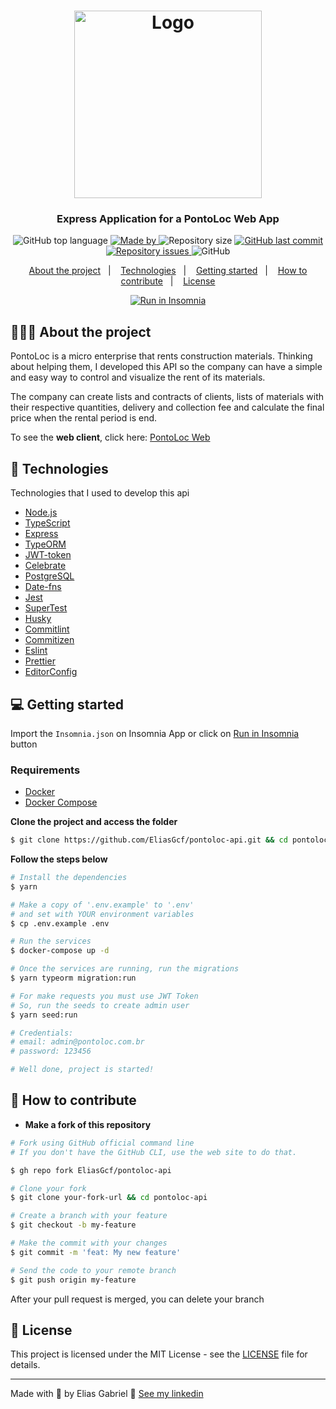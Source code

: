 <h1 align="center">
  <img
    alt="Logo"
    src="https://res.cloudinary.com/eliasgcf/image/upload/v1588529377/pontoloc/logo_hmpbwn.png" width="300px"
  />
</h1>

<h3 align="center">
  Express Application for a PontoLoc Web App
</h3>

<p align="center">
  <img alt="GitHub top language" src="https://img.shields.io/github/languages/top/EliasGcf/pontoloc-api?color=%23fbc131">

  <a href="https://www.linkedin.com/in/eliasgcf/" target="_blank" rel="noopener noreferrer">
    <img alt="Made by" src="https://img.shields.io/badge/made%20by-elias%20gabriel-%23fbc131">
  </a>

  <img alt="Repository size" src="https://img.shields.io/github/repo-size/EliasGcf/pontoloc-api?color=%23fbc131">

  <a href="https://github.com/EliasGcf/pontoloc-api/commits/master">
    <img alt="GitHub last commit" src="https://img.shields.io/github/last-commit/EliasGcf/pontoloc-api?color=%23fbc131">
  </a>

  <a href="https://github.com/EliasGcf/pontoloc-api/issues">
    <img alt="Repository issues" src="https://img.shields.io/github/issues/EliasGcf/pontoloc-api?color=%23fbc131">
  </a>

  <img alt="GitHub" src="https://img.shields.io/github/license/EliasGcf/pontoloc-api?color=%23fbc131">
</p>

<p align="center">
  <a href="#-about-the-project">About the project</a>&nbsp;&nbsp;&nbsp;|&nbsp;&nbsp;&nbsp;
  <a href="#-technologies">Technologies</a>&nbsp;&nbsp;&nbsp;|&nbsp;&nbsp;&nbsp;
  <a href="#-getting-started">Getting started</a>&nbsp;&nbsp;&nbsp;|&nbsp;&nbsp;&nbsp;
  <a href="#-how-to-contribute">How to contribute</a>&nbsp;&nbsp;&nbsp;|&nbsp;&nbsp;&nbsp;
  <a href="#-license">License</a>
</p>

<p id="insomniaButton" align="center">
  <a href="https://insomnia.rest/run/?label=PontoLoc&uri=https%3A%2F%2Fraw.githubusercontent.com%2FEliasGcf%2Fpontoloc-api%2Fmaster%2FInsomnia.json" target="_blank">
    <img src="https://insomnia.rest/images/run.svg" alt="Run in Insomnia">
  </a>
</p>

## 👨🏻‍💻 About the project

PontoLoc is a micro enterprise that rents construction materials. Thinking about helping them, I developed this API so the company can have a simple and easy way to control and visualize the rent of its materials.

The company can create lists and contracts of clients, lists of materials with their respective quantities, delivery and collection fee and calculate the final price when the rental period is end.

To see the **web client**, click here: [PontoLoc Web](https://github.com/EliasGcf/pontoloc-web)<br />

## 🚀 Technologies

Technologies that I used to develop this api

- [Node.js](https://nodejs.org/en/)
- [TypeScript](https://www.typescriptlang.org/)
- [Express](https://expressjs.com/pt-br/)
- [TypeORM](https://typeorm.io/#/)
- [JWT-token](https://jwt.io/)
- [Celebrate](https://github.com/arb/celebrate)
- [PostgreSQL](https://www.postgresql.org/)
- [Date-fns](https://date-fns.org/)
- [Jest](https://jestjs.io/)
- [SuperTest](https://github.com/visionmedia/supertest)
- [Husky](https://github.com/typicode/husky)
- [Commitlint](https://github.com/conventional-changelog/commitlint)
- [Commitizen](https://github.com/commitizen/cz-cli)
- [Eslint](https://eslint.org/)
- [Prettier](https://prettier.io/)
- [EditorConfig](https://editorconfig.org/)

## 💻 Getting started

Import the `Insomnia.json` on Insomnia App or click on [Run in Insomnia](#insomniaButton) button

### Requirements

- [Docker](https://www.docker.com/)
- [Docker Compose](https://docs.docker.com/compose/)

**Clone the project and access the folder**

```bash
$ git clone https://github.com/EliasGcf/pontoloc-api.git && cd pontoloc-api
```

**Follow the steps below**

```bash
# Install the dependencies
$ yarn

# Make a copy of '.env.example' to '.env'
# and set with YOUR environment variables
$ cp .env.example .env

# Run the services
$ docker-compose up -d

# Once the services are running, run the migrations
$ yarn typeorm migration:run

# For make requests you must use JWT Token
# So, run the seeds to create admin user
$ yarn seed:run

# Credentials:
# email: admin@pontoloc.com.br
# password: 123456

# Well done, project is started!
```

## 🤔 How to contribute

- **Make a fork of this repository**

```bash
# Fork using GitHub official command line
# If you don't have the GitHub CLI, use the web site to do that.

$ gh repo fork EliasGcf/pontoloc-api
```

```bash
# Clone your fork
$ git clone your-fork-url && cd pontoloc-api

# Create a branch with your feature
$ git checkout -b my-feature

# Make the commit with your changes
$ git commit -m 'feat: My new feature'

# Send the code to your remote branch
$ git push origin my-feature
```

After your pull request is merged, you can delete your branch

## 📝 License

This project is licensed under the MIT License - see the [LICENSE](LICENSE) file for details.

---

Made with 💜 by Elias Gabriel 👋 [See my linkedin](https://www.linkedin.com/in/eliasgcf/)
